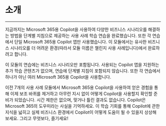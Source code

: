 # 소개
---
지금까지는 Microsoft 365용 Copilot을 사용하여 다양한 비즈니스 시나리오를 해결하는 방법을 단계별 지침으로 제공하는 사용 사례 학습 연습을 완료했습니다. 또한 각 연습에서 단일 Microsoft 365용 Copilot 앱만 사용했습니다. 이 모듈에서는 유사한 비즈니스 시나리오를 더 어려운 환경(따라서 모듈 이름은 챌린지 사용 사례입니다)에서 완료하려고 합니다.

이 모듈의 연습에는 비즈니스 시나리오만 포함됩니다. 사용되는 Copilot 앱을 지원하는 추가 학습 콘텐츠가 없으며, 연습에 단계별 지침이 포함되지 않습니다. 또한 각 연습에서 하나가 아닌 여러 Microsoft 365용 Copilot을 사용합니다.

이전 7개의 사용 사례 모듈에서 Microsoft 365용 Copilot을 사용하여 얻은 경험을 통해 이제 보조 바퀴를 제거하고 아무런 지시 없이 어떻게 Copilot을 사용할지 확인할 준비가 되었습니다. 시간 제한은 없으며, 맞거나 틀린 결과도 없습니다. Copilot은 Microsoft 365의 도우미라는 사실을 기억하세요. 이 학습 기회를 통해 Copilot에 관한 지식을 넓히고 실제 비즈니스 환경에서 Copilot이 어떻게 도움이 될 수 있을지 상상해 보세요. 그리고 무엇보다, 즐기세요!
